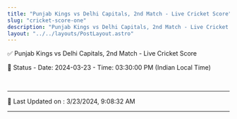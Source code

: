 ```yaml
---
title: "Punjab Kings vs Delhi Capitals, 2nd Match - Live Cricket Score"
slug: "cricket-score-one"
description: "Punjab Kings vs Delhi Capitals, 2nd Match - Live Cricket Score - Date: 2024-03-23 - Time: 03:30:00 PM (Indian Local Time)."
layout: "../../layouts/PostLayout.astro"
--- 
```


✅ Punjab Kings vs Delhi Capitals, 2nd Match - Live Cricket Score

📑 Status - Date: 2024-03-23 - Time: 03:30:00 PM (Indian Local Time)

<br />

***

📝 Last Updated on : 3/23/2024, 9:08:32 AM

***

